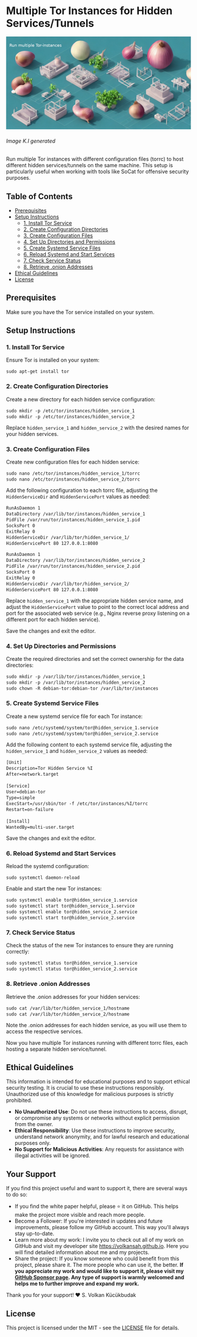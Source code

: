 # Multiple Tor Instances for Hidden Services/Tunnels

![Screenshot](more_onions.jpg)
###### Image K.I generated

Run multiple Tor instances with different configuration files (torrc) to host different hidden services/tunnels on the same machine. This setup is particularly useful when working with tools like SoCat for offensive security purposes.

## Table of Contents
- [Prerequisites](#prerequisites)
- [Setup Instructions](#setup-instructions)
  - [1. Install Tor Service](#1-install-tor-service)
  - [2. Create Configuration Directories](#2-create-configuration-directories)
  - [3. Create Configuration Files](#3-create-configuration-files)
  - [4. Set Up Directories and Permissions](#4-set-up-directories-and-permissions)
  - [5. Create Systemd Service Files](#5-create-systemd-service-files)
  - [6. Reload Systemd and Start Services](#6-reload-systemd-and-start-services)
  - [7. Check Service Status](#7-check-service-status)
  - [8. Retrieve .onion Addresses](#8-retrieve-onion-addresses)
- [Ethical Guidelines](#ethical-guidelines)
- [License](#license)

## Prerequisites

Make sure you have the Tor service installed on your system.

## Setup Instructions

### 1. Install Tor Service

Ensure Tor is installed on your system:
```
sudo apt-get install tor
```

### 2. Create Configuration Directories

Create a new directory for each hidden service configuration:
```
sudo mkdir -p /etc/tor/instances/hidden_service_1
sudo mkdir -p /etc/tor/instances/hidden_service_2
```
Replace `hidden_service_1` and `hidden_service_2` with the desired names for your hidden services.

### 3. Create Configuration Files

Create new configuration files for each hidden service:
```
sudo nano /etc/tor/instances/hidden_service_1/torrc
sudo nano /etc/tor/instances/hidden_service_2/torrc
```
Add the following configuration to each torrc file, adjusting the `HiddenServiceDir` and `HiddenServicePort` values as needed:
```
RunAsDaemon 1
DataDirectory /var/lib/tor/instances/hidden_service_1
PidFile /var/run/tor/instances/hidden_service_1.pid
SocksPort 0 
ExitRelay 0  
HiddenServiceDir /var/lib/tor/hidden_service_1/
HiddenServicePort 80 127.0.0.1:8080
```

```
RunAsDaemon 1
DataDirectory /var/lib/tor/instances/hidden_service_2
PidFile /var/run/tor/instances/hidden_service_2.pid
SocksPort 0 
ExitRelay 0  
HiddenServiceDir /var/lib/tor/hidden_service_2/
HiddenServicePort 80 127.0.0.1:8080
```
Replace `hidden_service_1` with the appropriate hidden service name, and adjust the `HiddenServicePort` value to point to the correct local address and port for the associated web service (e.g., Nginx reverse proxy listening on a different port for each hidden service).

Save the changes and exit the editor.

### 4. Set Up Directories and Permissions

Create the required directories and set the correct ownership for the data directories:
```
sudo mkdir -p /var/lib/tor/instances/hidden_service_1
sudo mkdir -p /var/lib/tor/instances/hidden_service_2
sudo chown -R debian-tor:debian-tor /var/lib/tor/instances
```

### 5. Create Systemd Service Files

Create a new systemd service file for each Tor instance:
```
sudo nano /etc/systemd/system/tor@hidden_service_1.service
sudo nano /etc/systemd/system/tor@hidden_service_2.service
```
Add the following content to each systemd service file, adjusting the `hidden_service_1` and `hidden_service_2` values as needed:
```
[Unit]
Description=Tor Hidden Service %I
After=network.target

[Service]
User=debian-tor
Type=simple
ExecStart=/usr/sbin/tor -f /etc/tor/instances/%I/torrc
Restart=on-failure

[Install]
WantedBy=multi-user.target
```
Save the changes and exit the editor.

### 6. Reload Systemd and Start Services

Reload the systemd configuration:
```
sudo systemctl daemon-reload
```
Enable and start the new Tor instances:
```
sudo systemctl enable tor@hidden_service_1.service
sudo systemctl start tor@hidden_service_1.service
sudo systemctl enable tor@hidden_service_2.service
sudo systemctl start tor@hidden_service_2.service
```

### 7. Check Service Status

Check the status of the new Tor instances to ensure they are running correctly:
```
sudo systemctl status tor@hidden_service_1.service
sudo systemctl status tor@hidden_service_2.service
```

### 8. Retrieve .onion Addresses

Retrieve the .onion addresses for your hidden services:
```
sudo cat /var/lib/tor/hidden_service_1/hostname
sudo cat /var/lib/tor/hidden_service_2/hostname
```

Note the .onion addresses for each hidden service, as you will use them to access the respective services.

Now you have multiple Tor instances running with different torrc files, each hosting a separate hidden service/tunnel.

## Ethical Guidelines

This information is intended for educational purposes and to support ethical security testing. It is crucial to use these instructions responsibly. Unauthorized use of this knowledge for malicious purposes is strictly prohibited.

- **No Unauthorized Use**: Do not use these instructions to access, disrupt, or compromise any systems or networks without explicit permission from the owner.
- **Ethical Responsibility**: Use these instructions to improve security, understand network anonymity, and for lawful research and educational purposes only.
- **No Support for Malicious Activities**: Any requests for assistance with illegal activities will be ignored.

## Your Support
If you find this project useful and want to support it, there are several ways to do so:

- If you find the white paper helpful, please ⭐ it on GitHub. This helps make the project more visible and reach more people.
- Become a Follower: If you're interested in updates and future improvements, please follow my GitHub account. This way you'll always stay up-to-date.
- Learn more about my work: I invite you to check out all of my work on GitHub and visit my developer site https://volkansah.github.io. Here you will find detailed information about me and my projects.
- Share the project: If you know someone who could benefit from this project, please share it. The more people who can use it, the better.
**If you appreciate my work and would like to support it, please visit my [GitHub Sponsor page](https://github.com/sponsors/volkansah). Any type of support is warmly welcomed and helps me to further improve and expand my work.**

Thank you for your support! ❤️ S. Volkan Kücükbudak

## License

This project is licensed under the MIT - see the [LICENSE](LICENSE) file for details.

